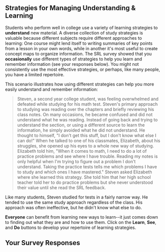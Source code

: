 ## Strategies for Managing Understanding & Learning

Students who perform well in college use a variety of learning strategies to **understand** new material. A diverse collection of study strategies is valuable because different subjects require different approaches to learning: One course might lend itself to writing summaries of key points from a lesson in your own words, while in another it's most useful to create concept maps to organize information. The SRL survey showed that you **occasionally** use different types of strategies to help you learn and remember information (see your responses below). You might not consistently use the most effective strategies, or perhaps, like many people, you have a limited repertoire. 

This scenario illustrates how using different strategies can help you more easily understand and remember information:

> Steven, a second year college student, was feeling overwhelmed and defeated while studying for his math test. Steven's primary approach to studying was reading over the chapters and briefly reviewing his class notes. On many occasions, he became confused and did not understand what he was reading. Instead of going back and trying to understand the section, or using a different source to learn the information, he simply avoided what he did not understand. He thought to himself, "I don't get this stuff, but I don't know what else I can do!" When he talked to one of his classmates, Elizabeth, about his struggles, she opened up his eyes to a whole new way of studying. Elizabeth told him, "When it comes to math, I need to do a lot of practice problems and see where I have trouble. Reading my notes is only helpful when I'm trying to figure out a problem I don't understand. Taking the practice tests tells me which problems I have to study and which ones I have mastered." Steven asked Elizabeth where she learned this strategy. She told him that her high school teacher told her to do practice problems but she never understood their value until she read the SRL feedback.

Like many students, Steven studied for tests in a fairly narrow way. He tended to use the same study approach regardless of the class. His approach was often ineffective, but he didn't know what else to do. 

**Everyone** can benefit from learning new ways to learn--it just comes down to finding out what they are and how to use them. Click on the **Learn**, **See**, and **Do** buttons to develop your repertoire of learning strategies. 

 ## Your Survey Responses
